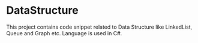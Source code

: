 # DataStructure
This project contains code snippet related to Data Structure like LinkedList, Queue and Graph etc. Language is used in C#.
